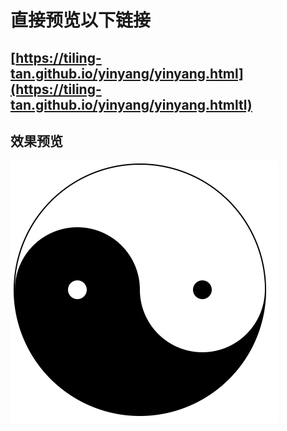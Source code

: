 # 直接预览以下链接<br>
[https://tiling-tan.github.io/yinyang/yinyang.html](https://tiling-tan.github.io/yinyang/yinyang.htmltl)
---
## 效果预览<br>
![效果图](https://github.com/tiling-Tan/yinyang/blob/master/img/1561701880(1).jpg "阴阳")
